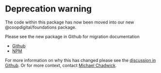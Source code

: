 # Deprecation warning

The code within this package has now been moved into our new @coopdigital/foundations package.

Please see the new package in Github for migration documentation

- [Github](https://github.com/coopdigital/coop-frontend/tree/master/packages/foundations)
- [NPM](https://www.npmjs.com/package/@coopdigital/foundations)

For more information on why this has changed please see the [discussion in Github](https://github.com/coopdigital/coop-frontend/discussions/444). Or for more context, contact [Michael Chadwick](michael.chadwick@coop.co.uk).
